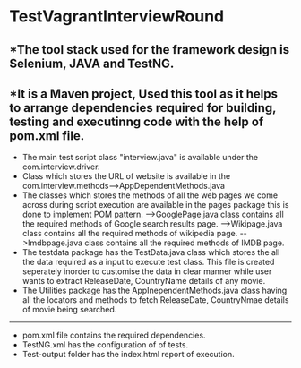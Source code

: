 # TestVagrantInterviewRound

*The tool stack used for the framework design is Selenium, JAVA and TestNG.
---------------------------------------------------------
*It is a Maven project, Used this tool as it helps to arrange dependencies required for building, testing and executinng code with the help of pom.xml file.
----------------------------------------------------------
* The main test script class "interview.java" is available under the com.interview.driver.
* Class which stores the URL of website is available in the com.interview.methods-->AppDependentMethods.java
* The classes which stores the methods of all the web pages we come across during script execution are available in the pages package this is done to implement POM pattern.
-->GooglePage.java class contains all the required methods of Google search results page.
-->Wikipage.java class contains all the required methods of wikipedia page.
-->Imdbpage.java class contains all the required methods of IMDB page.
* The testdata package has the TestData.java class which stores the all the data required as a input to execute test class. This file is created seperately inorder to customise the data
in clear manner while user wants to extract ReleaseDate, CountryName details of any movie.
* The Utilities package has the AppInependentMethods.java class having all the locators and methods to fetch ReleaseDate, CountryNmae details of movie being searched.
------------------------------------------------------------
* pom.xml file contains the required dependencies.
* TestNG.xml has the configuration of of tests.
* Test-output folder has the index.html report of execution.
